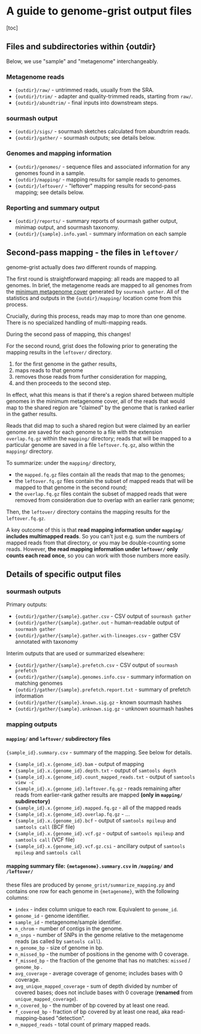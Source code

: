 # A guide to genome-grist output files

[toc]

## Files and subdirectories within {outdir}

Below, we use "sample" and "metagenome" interchangeably.

### Metagenome reads

* `{outdir}/raw/` - untrimmed reads, usually from the SRA.
* `{outdir}/trim/` - adapter and quality-trimmed reads, starting from `raw/`.
* `{outdir}/abundtrim/` - final inputs into downstream steps.

### sourmash output

* `{outdir}/sigs/` - sourmash sketches calculated from abundtrim reads.
* `{outdir}/gather/` - sourmash outputs; see details below.

### Genomes and mapping information

* `{outdir}/genomes/` - sequence files and associated information for any genomes found in a sample.
* `{outdir}/mapping/` - mapping results for sample reads to genomes.
* `{outdir}/leftover/` - "leftover" mapping results for second-pass mapping; see details below.

### Reporting and summary output

* `{outdir}/reports/` - summary reports of sourmash gather output, minimap output, and sourmash taxonomy.
* `{outdir}/{sample}.info.yaml` - summary information on each sample

## Second-pass mapping - the files in `leftover/`

genome-grist actually does _two_ different rounds of mapping.

The first round is straightforward mapping: all reads are mapped to all genomes. In brief, the metagenome reads are mapped to all genomes from the [minimum metagenome cover](https://www.biorxiv.org/content/10.1101/2022.01.11.475838v2) generated by `sourmash gather`. All of the statistics and outputs in the `{outdir}/mapping/` location come from this process.

Crucially, during this process, reads may map to more than one genome. There is no specialized handling of multi-mapping reads.

During the second pass of mapping, this changes!

For the second round, grist does the following prior to generating the mapping results in the `leftover/` directory. 
1. for the first genome in the gather results,
2. maps reads to that genome
3. removes those reads from further consideration for mapping,
4. and then proceeds to the second step.

In effect, what this means is that if there's a region shared between multiple genomes in the minimum metagenome cover, all of the reads that would map to the shared region are "claimed" by the genome that is ranked earlier in the gather results.

Reads that did map to such a shared region but were claimed by an earlier genome are saved for each genome to a file with the extension `overlap.fq.gz` within the `mapping/` directory; reads that will be mapped to a particular genome are saved in a file `leftover.fq.gz`, also within the `mapping/` directory.

To summarize: under the `mapping/` directory,
* the `mapped.fq.gz` files contain all the reads that map to the genomes;
* the `leftover.fq.gz` files contain the subset of mapped reads that will be mapped to that genome in the second round;
* the `overlap.fq.gz` files contain the subset of mapped reads that were removed from consideration due to overlap with an earlier rank genome;

Then, the `leftover/` directory contains the mapping results for the `leftover.fq.gz`.

A key outcome of this is that **read mapping information under `mapping/` includes multimapped reads**. So you can't just e.g. sum the numbers of mapped reads from that directory, or you may be double-counting some reads. However, **the read mapping information under `leftover/` only counts each read once**, so you can work with those numbers more easily.

## Details of specific output files

### sourmash outputs

Primary outputs:

* `{outdir}/gather/{sample}.gather.csv` - CSV output of `sourmash gather`
* `{outdir}/gather/{sample}.gather.out` - human-readable output of `sourmash gather`
* `{outdir}/gather/{sample}.gather.with-lineages.csv` - gather CSV annotated with taxonomy

Interim outputs that are used or summarized elsewhere:

* `{outdir}/gather/{sample}.prefetch.csv` - CSV output of `sourmash prefetch`
* `{outdir}/gather/{sample}.genomes.info.csv` - summary information on matching genomes
* `{outdir}/gather/{sample}.prefetch.report.txt` - summary of prefetch information
* `{outdir}/gather/{sample}.known.sig.gz` - known sourmash hashes
* `{outdir}/gather/{sample}.unknown.sig.gz` - unknown sourmash hashes

### mapping outputs

#### `mapping/` and `leftover/` subdirectory files

`{sample_id}.summary.csv` - summary of the mapping. See below for details.

* `{sample_id}.x.{genome_id}.bam` - output of mapping
* `{sample_id}.x.{genome_id}.depth.txt` - output of `samtools depth`
* `{sample_id}.x.{genome_id}.count_mapped_reads.txt` - output of `samtools view -c`
* `{sample_id}.x.{genome_id}.leftover.fq.gz` - reads remaining after reads from earlier-rank gather results are mapped **(only in `mapping/` subdirectory)**
* `{sample_id}.x.{genome_id}.mapped.fq.gz` - all of the mapped reads
* `{sample_id}.x.{genome_id}.overlap.fq.gz` - ...
* `{sample_id}.x.{genome_id}.bcf` - output of `samtools mpileup` and `samtools call` (BCF file)
* `{sample_id}.x.{genome_id}.vcf.gz` - output of `samtools mpileup` and `samtools call` (VCF file)
* `{sample_id}.x.{genome_id}.vcf.gz.csi` - ancillary output of `samtools mpileup` and `samtools call`

#### mapping summary file: `{metagenome}.summary.csv` in `/mapping/` and `/leftover/`

these files are produced by `genome_grist/summarize_mapping.py` and contains one row for each genome in `{metagenome}`, with the following columns:

* `index` - index column unique to each row.  Equivalent to `genome_id`.
* `genome_id` - genome identifier.
* `sample_id` - metagenome/sample identifier.
* `n_chrom` - number of contigs in the genome.
* `n_snps` - number of SNPs in the genome relative to the metagenome reads (as called by `samtools call`).
* `n_genome_bp` - size of genome in bp.
* `n_missed_bp` - the number of positions in the genome with 0 coverage.
* `f_missed_bp` - the fraction of the genome that has no matches: `missed` / `genome_bp` .
* `avg_coverage` - average coverage of genome; includes bases with 0 coverage.
* `avg_unique_mapped_coverage` - sum of depth divided by number of covered bases; does not include bases with 0 coverage (**renamed** from `unique_mapped_coverage`).
* `n_covered_bp` - the number of bp covered by at least one read.
* `f_covered_bp` - fraction of bp covered by at least one read, aka read-mapping-based "detection".
* `n_mapped_reads` - total count of primary mapped reads.
